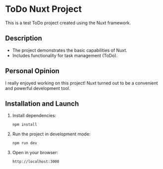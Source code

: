 # ToDo Nuxt Project

This is a test ToDo project created using the Nuxt framework.

## Description

- The project demonstrates the basic capabilities of Nuxt.
- Includes functionality for task management (ToDo).

## Personal Opinion

I really enjoyed working on this project! Nuxt turned out to be a convenient and powerful development tool.

## Installation and Launch

1. Install dependencies:

   ```bash
   npm install
   ```

2. Run the project in development mode:

   ```bash
   npm run dev
   ```

3. Open in your browser:
   ```
   http://localhost:3000
   ```
